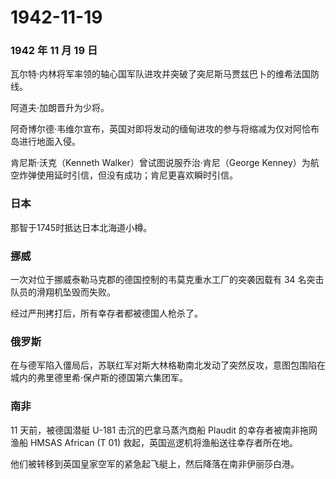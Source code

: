# 1942-11-19

### 1942 年 11 月 19 日

瓦尔特·内林将军率领的轴心国军队进攻并突破了突尼斯马贾兹巴卜的维希法国防线。

阿道夫·加朗晋升为少将。

阿奇博尔德·韦维尔宣布，英国对即将发动的缅甸进攻的参与将缩减为仅对阿恰布岛进行地面入侵。

肯尼斯·沃克（Kenneth Walker）曾试图说服乔治·肯尼（George
Kenney）为航空炸弹使用延时引信，但没有成功；肯尼更喜欢瞬时引信。

### 日本

那智于1745时抵达日本北海道小樽。

### 挪威

一次对位于挪威泰勒马克郡的德国控制的韦莫克重水工厂的突袭因载有 34
名突击队员的滑翔机坠毁而失败。

经过严刑拷打后，所有幸存者都被德国人枪杀了。

### 俄罗斯

在与德军陷入僵局后，苏联红军对斯大林格勒南北发动了突然反攻，意图包围陷在城内的弗里德里希·保卢斯的德国第六集团军。

### 南非

11 天前，被德国潜艇 U-181 击沉的巴拿马蒸汽商船 Plaudit
的幸存者被南非拖网渔船 HMSAS African (T 01)
救起，英国巡逻机将渔船送往幸存者所在地。

他们被转移到英国皇家空军的紧急起飞艇上，然后降落在南非伊丽莎白港。